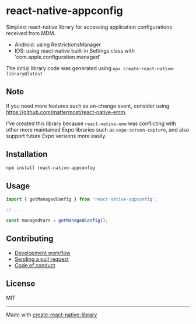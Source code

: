 # react-native-appconfig

Simplest react-native library for accessing application configurations received from MDM.
- Android: using RestrictionsManager
- IOS: using react-native built-in Settings class with 'com.apple.configuration.managed'


The initial library code was generated using `npx create-react-native-library@latest`

## Note
If you need more features such as on-change event, consider using https://github.com/mattermost/react-native-emm.

I've created this library because `react-native-emm` was conflicting with other more maintained Expo libraries such as `expo-screen-capture`, and also support future Expo versions more easily.


## Installation


```sh
npm install react-native-appconfig
```


## Usage


```js
import { getManagedConfig } from 'react-native-appconfig';

// ...

const managedVars = getManagedConfig();
```


## Contributing

- [Development workflow](CONTRIBUTING.md#development-workflow)
- [Sending a pull request](CONTRIBUTING.md#sending-a-pull-request)
- [Code of conduct](CODE_OF_CONDUCT.md)

## License

MIT

---

Made with [create-react-native-library](https://github.com/callstack/react-native-builder-bob)
